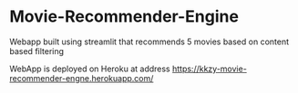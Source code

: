 # Movie-Recommender-Engine
Webapp built using streamlit that recommends 5 movies based on content based filtering

WebApp is deployed on Heroku at address
https://kkzy-movie-recommender-engne.herokuapp.com/
